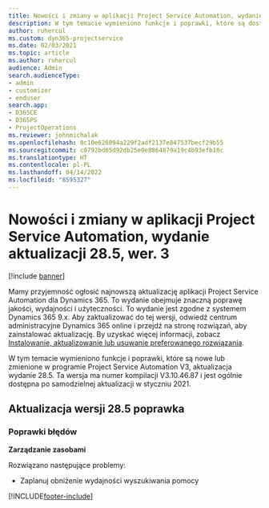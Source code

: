 ```yaml
---
title: Nowości i zmiany w aplikacji Project Service Automation, wydanie 28.5, Poprawka, wer. 3
description: W tym temacie wymieniono funkcje i poprawki, które są dostępne w aktualizacji Project Service Automation, wydanie 28.5, poprawka wersja 3.
author: ruhercul
ms.custom: dyn365-projectservice
ms.date: 02/03/2021
ms.topic: article
ms.author: ruhercul
audience: Admin
search.audienceType:
- admin
- customizer
- enduser
search.app:
- D365CE
- D365PS
- ProjectOperations
ms.reviewer: johnmichalak
ms.openlocfilehash: 8c10e626094a229f2adf2137e847537becf29b55
ms.sourcegitcommit: c0792bd65d92db25e0e8864879a19c4b93efb10c
ms.translationtype: HT
ms.contentlocale: pl-PL
ms.lasthandoff: 04/14/2022
ms.locfileid: "8595327"
---
```

# <a name="whats-new-or-changed-in-project-service-automation-update-release-285-v3"></a>Nowości i zmiany w aplikacji Project Service Automation, wydanie aktualizacji 28.5, wer. 3

[!include [banner](../includes/psa-now-project-operations.md)]

Mamy przyjemność ogłosić najnowszą aktualizację aplikacji Project Service Automation dla Dynamics 365. To wydanie obejmuje znaczną poprawę jakości, wydajności i użyteczności. To wydanie jest zgodne z systemem Dynamics 365 9.x. Aby zaktualizować do tej wersji, odwiedź centrum administracyjne Dynamics 365 online i przejdź na stronę rozwiązań, aby zainstalować aktualizację. By uzyskać więcej informacji, zobacz [Instalowanie, aktualizowanie lub usuwanie preferowanego rozwiązania](/power-platform/admin/install-remove-preferred-solution).

W tym temacie wymieniono funkcje i poprawki, które są nowe lub zmienione w programie Project Service Automation V3, aktualizacja wydanie 28.5. Ta wersja ma numer kompilacji V3.10.46.87 i jest ogólnie dostępna po samodzielnej aktualizacji w styczniu 2021.

## <a name="update-release-285-hotfix"></a>Aktualizacja wersji 28.5 poprawka

### <a name="bug-fixes"></a>Poprawki błędów

**Zarządzanie zasobami**

Rozwiązano następujące problemy:

- Zaplanuj obniżenie wydajności wyszukiwania pomocy



[!INCLUDE[footer-include](../includes/footer-banner.md)]
